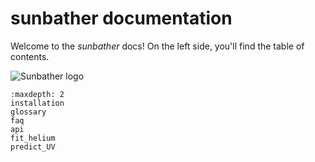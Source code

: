# sunbather documentation

Welcome to the _sunbather_ docs! On the left side, you\'ll find the
table of contents.

![Sunbather logo](logo_text.png)

```{toctree} Table of Contents
:maxdepth: 2
installation
glossary
faq
api
fit_helium
predict_UV
```
